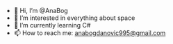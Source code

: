 - 👋 Hi, I’m @AnaBog
- 👀 I’m interested in everything about space
- 🌱 I’m currently learning C#
- 📫 How to reach me: anabogdanovic995@gmail.com

<!---
AnaBog/AnaBog is a ✨ special ✨ repository because its `README.md` (this file) appears on your GitHub profile.
You can click the Preview link to take a look at your changes.
--->
